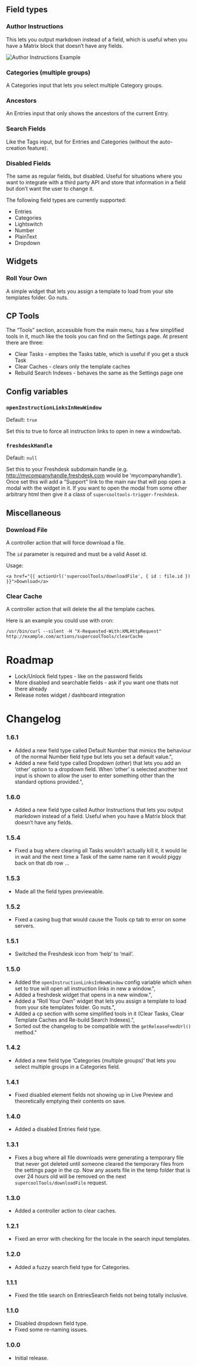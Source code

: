 ## Field types

### Author Instructions
This lets you output markdown instead of a field, which is useful when you have a Matrix block that doesn’t have any fields.

![Author Instructions Example](https://raw.githubusercontent.com/supercool/Tools/master/screenshots/author-instructions-example.png)

### Categories (multiple groups)
A Categories input that lets you select multiple Category groups.

### Ancestors
An Entries input that only shows the ancestors of the current Entry.

### Search Fields
Like the Tags input, but for Entries and Categories (without the auto-creation feature).

### Disabled Fields
The same as regular fields, but disabled. Useful for situations where you want to integrate with a third party API and store that information in a field but don’t want the user to change it.

The following field types are currently supported:

- Entries
- Categories
- Lightswitch
- Number
- PlainText
- Dropdown


## Widgets

### Roll Your Own
A simple widget that lets you assign a template to load from your site templates folder. Go nuts.


## CP Tools

The “Tools” section, accessible from the main menu, has a few simplified tools in it, much like the tools you can find on the Settings page. At present there are three:

- Clear Tasks - empties the Tasks table, which is useful if you get a stuck Task
- Clear Caches - clears only the template caches
- Rebuild Search Indexes - behaves the same as the Settings page one


## Config variables


### `openInstructionLinksInNewWindow`

Default: `true`

Set this to true to force all instruction links to open in new a window/tab.


### `freshdeskHandle`

Default: `null`

Set this to your Freshdesk subdomain handle (e.g. http://mycompanyhandle.freshdesk.com would be ‘mycompanyhandle’).
Once set this will add a “Support” link to the main nav that will pop open a modal with the widget in it. If you want to open the modal from some other arbitrary html then give it a class of `supercooltools-trigger-freshdesk`.


## Miscellaneous

### Download File
A controller action that will force download a file.

The `id` parameter is required and must be a valid Asset id.

Usage:
```
<a href="{{ actionUrl('supercoolTools/downloadFile', { id : file.id }) }}">Download</a>
```

### Clear Cache
A controller action that will delete the all the template caches.

Here is an example you could use with cron:
```
/usr/bin/curl --silent -H "X-Requested-With:XMLHttpRequest" http://example.com/actions/supercoolTools/clearCache
```

# Roadmap

- Lock/Unlock field types - like on the password fields
- More disabled and searchable fields - ask if you want one thats not there already
- Release notes widget / dashboard integration


# Changelog


### 1.6.1

- Added a new field type called Default Number that mimics the behaviour of the normal Number field type but lets you set a default value.",
- Added a new field type called Dropdown (other) that lets you add an ‘other’ option to a dropdown field. When ‘other’ is selected another text input is shown to allow the user to enter something other than the standard options provided.",

### 1.6.0
- Added a new field type called Author Instructions that lets you output markdown instead of a field. Useful when you have a Matrix block that doesn’t have any fields.

### 1.5.4
- Fixed a bug where clearing all Tasks wouldn’t actually kill it, it would lie in wait and the next time a Task of the same name ran it would piggy back on that db row ...

### 1.5.3
- Made all the field types previewable.

### 1.5.2
- Fixed a casing bug that would cause the Tools cp tab to error on some servers.

### 1.5.1
- Switched the Freshdesk icon from ‘help’ to ‘mail’.

### 1.5.0
- Added the `openInstructionLinksInNewWindow` config variable which when set to true will open all instruction links in new a window.",
- Added a freshdesk widget that opens in a new window.",
- Added a “Roll Your Own” widget that lets you assign a template to load from your site templates folder. Go nuts.",
- Added a cp section with some simplified tools in it (Clear Tasks, Clear Template Caches and Re-build Search Indexes).",
- Sorted out the changelog to be compatible with the `getReleaseFeedUrl()` method."

### 1.4.2
- Added a new field type ‘Categories (multiple groups)’ that lets you select multiple groups in a Categories field.

### 1.4.1
- Fixed disabled element fields not showing up in Live Preview and theoretically emptying their contents on save.

### 1.4.0
- Added a disabled Entries field type.

### 1.3.1
- Fixes a bug where all file downloads were generating a temporary file that never got deleted until someone cleared the temporary files from the settings page in the cp. Now any assets file in the temp folder that is over 24 hours old will be removed on the next `supercoolTools/downloadFile` request.

### 1.3.0
- Added a controller action to clear caches.

### 1.2.1
- Fixed an error with checking for the locale in the search input templates.

### 1.2.0
- Added a fuzzy search field type for Categories.

### 1.1.1
- Fixed the title search on EntriesSearch fields not being totally inclusive.

### 1.1.0
- Disabled dropdown field type.
- Fixed some re-naming issues.

### 1.0.0
- Initial release.
